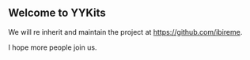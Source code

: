 ## Welcome to YYKits

We will re inherit and maintain the project at https://github.com/ibireme.

I hope more people join us.
